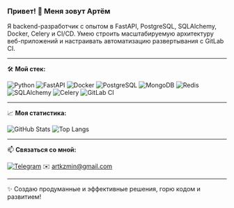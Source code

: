 ### Привет! 👋 Меня зовут Артём
Я backend-разработчик с опытом в FastAPI, PostgreSQL, SQLAlchemy, Docker, Celery и CI/CD. Умею строить масштабируемую архитектуру веб-приложений и настраивать автоматизацию развертывания с GitLab CI.

---

🛠 **Мой стек:**

![Python](https://img.shields.io/badge/Python-3776AB?style=for-the-badge&logo=python&logoColor=white)
![FastAPI](https://img.shields.io/badge/FastAPI-009688?style=for-the-badge&logo=fastapi&logoColor=white)
![Docker](https://img.shields.io/badge/Docker-2496ED?style=for-the-badge&logo=docker&logoColor=white)
![PostgreSQL](https://img.shields.io/badge/PostgreSQL-316192?style=for-the-badge&logo=postgresql&logoColor=white)
![MongoDB](https://img.shields.io/badge/MongoDB-47A248?style=for-the-badge&logo=mongodb&logoColor=white)
![Redis](https://img.shields.io/badge/Redis-DC382D?style=for-the-badge&logo=redis&logoColor=white)
![SQLAlchemy](https://img.shields.io/badge/SQLAlchemy-cc0000?style=for-the-badge&logo=python&logoColor=white)
![Celery](https://img.shields.io/badge/Celery-%2300C7B7?style=for-the-badge&logo=celery&logoColor=white)
![GitLab CI](https://img.shields.io/badge/GitLab%20CI-FCA121?style=for-the-badge&logo=gitlab&logoColor=white)

---

📈 **Моя статистика:**

![GitHub Stats](https://github-readme-stats.vercel.app/api?username=artkzmin&show_icons=true&theme=radical)
![Top Langs](https://github-readme-stats.vercel.app/api/top-langs/?username=artkzmin&layout=compact&theme=radical)

---

📫 **Связаться со мной:**

[![Telegram](https://img.shields.io/badge/Telegram-2CA5E0?style=for-the-badge&logo=telegram&logoColor=white)](https://t.me/artkzmin)
✉️ artkzmin@gmail.com

---

✨ Создаю продуманные и эффективные решения, горю кодом и развитием!
